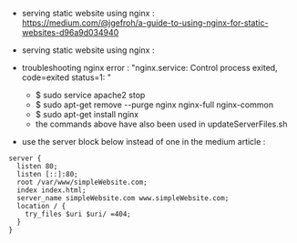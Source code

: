 - serving static website using nginx : <br>
https://medium.com/@jgefroh/a-guide-to-using-nginx-for-static-websites-d96a9d034940 <br>

- serving static website using nginx : <br>
- troubleshooting nginx error : "nginx.service: Control process exited, code=exited status=1: "<br>
    - $ sudo service apache2 stop<br>
    - $ sudo apt-get remove --purge nginx nginx-full nginx-common<br>
    - $ sudo apt-get install nginx<br>
    - the commands above have also been used in updateServerFiles.sh<br>

- use the server block below instead of one in the medium article : <br>
```
server {
  listen 80;
  listen [::]:80;  
  root /var/www/simpleWebsite.com;  
  index index.html;  
  server_name simpleWebsite.com www.simpleWebsite.com;  
  location / {
    try_files $uri $uri/ =404;
  }
}
```
